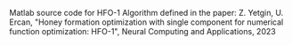 Matlab source code for HFO-1 Algorithm defined  in the paper: Z. Yetgin, U. Ercan, "Honey formation optimization with single component for numerical function optimization: HFO-1", Neural Computing and Applications, 2023
